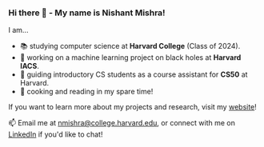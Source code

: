 ### Hi there 👋 - My name is Nishant Mishra!

I am...
- 📚 studying computer science at **Harvard College** (Class of 2024).
- 🌌 working on a machine learning project on black holes at **Harvard IACS**.
- 🏫 guiding introductory CS students as a course assistant for **CS50** at Harvard.
- 🎉 cooking and reading in my spare time!

If you want to learn more about my projects and research, visit my [website](https://nmishra459.github.io/)!

📫 Email me at nmishra@college.harvard.edu, or connect with me on [LinkedIn](https://www.linkedin.com/in/nmishra2024/) if you'd like to chat!
